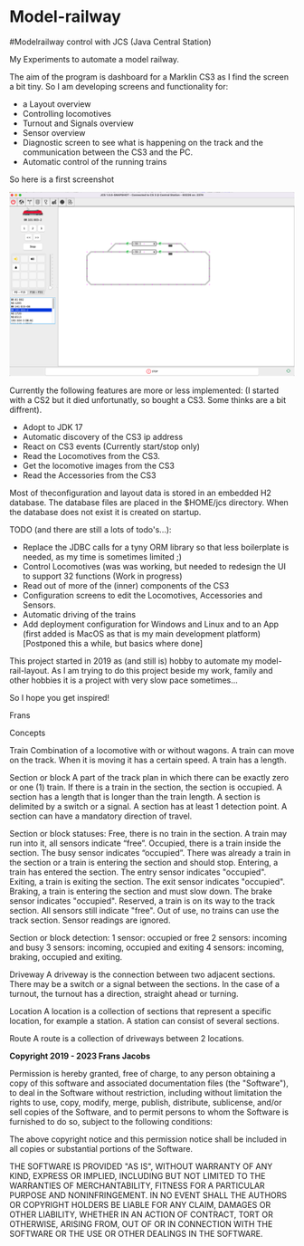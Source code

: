 # Model-railway

#Modelrailway control with JCS (Java Central Station)

My Experiments to automate a model railway.

The aim of the program is dashboard for a Marklin CS3 as I find the screen a bit tiny.
So I am developing screens and functionality for:
* a Layout overview
* Controlling locomotives
* Turnout and Signals overview
* Sensor overview
* Diagnostic screen to see what is happening on the track and the communication between the CS3 and the PC.
* Automatic control of the running trains

So here is a first screenshot

![UI screenshot: locomotive control](assets/mainscreen.png?raw=true)

Currently the following features are more or less implemented:
 (I started with a CS2 but it died unfortunatly, so bought a CS3. Some thinks are a bit diffrent).
* Adopt to JDK 17
* Automatic discovery of the CS3 ip address
* React on CS3 events (Currently start/stop only) 
* Read the Locomotives from the CS3.
* Get the locomotive images from the CS3 
* Read the Accessories from the CS3

Most of theconfiguration and layout data is stored in an embedded H2 database.
The database files are placed in the $HOME/jcs directory.
When the database does not exist it is created on startup. 

TODO (and there are still a lots of todo's...):
* Replace the JDBC calls for a tyny ORM library so that less boilerplate is needed, as my time is sometimes limited ;)
* Control Locomotives (was was working, but needed to redesign the UI to support 32 functions (Work in progress)
* Read out of more of the (inner) components of the CS3
* Configuration screens to edit the Locomotives, Accessories and Sensors.
* Automatic driving of the trains
* Add deployment configuration for Windows and Linux and to an App (first added is MacOS as that is my main development platform) [Postponed this a while, but basics where done]

This project started in 2019 as (and still is) hobby to automate my model-rail-layout.
As I am trying to do this project beside my work, family and other hobbies it is a project with very slow pace sometimes...


So I hope you get inspired!

Frans


Concepts

Train
Combination of a locomotive with or without wagons.
A train can move on the track. When it is moving it has a certain speed.
A train has a length.

Section or block
A part of the track plan in which there can be exactly zero or one (1) train.
If there is a train in the section, the section is occupied.
A section has a length that is longer than the train length.
A section is delimited by a switch or a signal.
A section has at least 1 detection point.
A section can have a mandatory direction of travel.

Section or block statuses:
Free, there is no train in the section. A train may run into it, all sensors indicate “free”.
Occupied, there is a train inside the section. The busy sensor indicates “occupied”. 
There was already a train in the section or a train is entering the section and should stop.
Entering, a train has entered the section. The entry sensor indicates "occupied".
Exiting, a train is exiting the section. The exit sensor indicates "occupied".
Braking, a train is entering the section and must slow down. The brake sensor indicates "occupied".
Reserved, a train is on its way to the track section. All sensors still indicate "free".
Out of use, no trains can use the track section. Sensor readings are ignored.

Section or block detection:
1 sensor: occupied or free
2 sensors: incoming and busy
3 sensors: incoming, occupied and exiting
4 sensors: incoming, braking, occupied and exiting.

Driveway
A driveway is the connection between two adjacent sections. There may be a switch or a signal between the sections.
In the case of a turnout, the turnout has a direction, straight ahead or turning.

Location
A location is a collection of sections that represent a specific location, for example a station.
A station can consist of several sections.

Route
A route is a collection of driveways between 2 locations.





**Copyright 2019 - 2023 Frans Jacobs**

Permission is hereby granted, free of charge, to any person obtaining a copy of this software and associated documentation files (the "Software"),
to deal in the Software without restriction, including without limitation the rights to use, copy, modify, merge, publish, distribute, sublicense,
and/or sell copies of the Software, and to permit persons to whom the Software is furnished to do so, subject to the following conditions:

The above copyright notice and this permission notice shall be included in all copies or substantial portions of the Software.

THE SOFTWARE IS PROVIDED "AS IS", WITHOUT WARRANTY OF ANY KIND, EXPRESS OR IMPLIED, INCLUDING BUT NOT LIMITED TO THE WARRANTIES OF MERCHANTABILITY,
FITNESS FOR A PARTICULAR PURPOSE AND NONINFRINGEMENT. IN NO EVENT SHALL THE AUTHORS OR COPYRIGHT HOLDERS BE LIABLE FOR ANY CLAIM, DAMAGES OR OTHER LIABILITY,
WHETHER IN AN ACTION OF CONTRACT, TORT OR OTHERWISE, ARISING FROM, OUT OF OR IN CONNECTION WITH THE SOFTWARE OR THE USE OR OTHER DEALINGS IN THE SOFTWARE.
